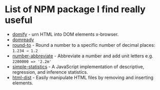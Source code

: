 # List of NPM package I find really useful
- [domify](https://www.npmjs.com/package/domify) - urn HTML into DOM elements x-browser.
- [domready](https://www.npmjs.com/package/domready)
- [round-to](https://www.npmjs.com/package/round-to) - Round a number to a specific number of decimal places: `1.234 → 1.2`
- [number-abbreviate](https://www.npmjs.com/package/number-abbreviate) - Abbreviate a number and add unit letters e.g. `2200000 => '2.2m'`
- [simple-statistics](https://www.npmjs.com/package/simple-statistics) - A JavaScript implementation of descriptive, regression, and inference statistics.
- [html-dist](https://www.npmjs.com/package/html-dist) - Easily manipulate HTML files by removing and inserting elements.
